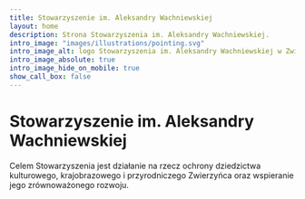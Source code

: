 ```yaml
---
title: Stowarzyszenie im. Aleksandry Wachniewskiej
layout: home
description: Strona Stowarzyszenia im. Aleksandry Wachniewskiej.
intro_image: "images/illustrations/pointing.svg"
intro_image_alt: logo Stowarzyszenia im. Aleksandry Wachniewskiej w Zwierzyńcu, dąb, Zwierzyniec 1593
intro_image_absolute: true
intro_image_hide_on_mobile: true
show_call_box: false
---
```


# Stowarzyszenie im. Aleksandry Wachniewskiej

Celem Stowarzyszenia jest działanie na rzecz ochrony dziedzictwa kulturowego, krajobrazowego i przyrodniczego Zwierzyńca oraz wspieranie jego zrównoważonego rozwoju.
